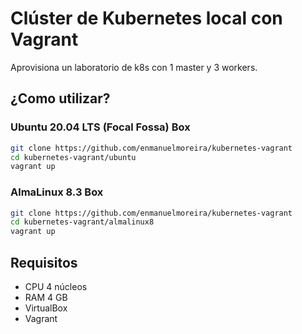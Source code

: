 # Clúster de Kubernetes local con Vagrant

Aprovisiona un laboratorio de k8s con 1 master y 3 workers.

## ¿Como utilizar?

### Ubuntu 20.04 LTS (Focal Fossa) Box

```sh
git clone https://github.com/enmanuelmoreira/kubernetes-vagrant
cd kubernetes-vagrant/ubuntu
vagrant up
```

### AlmaLinux 8.3 Box

```sh
git clone https://github.com/enmanuelmoreira/kubernetes-vagrant
cd kubernetes-vagrant/almalinux8
vagrant up
```

## Requisitos

- CPU 4 núcleos
- RAM 4 GB
- VirtualBox
- Vagrant

